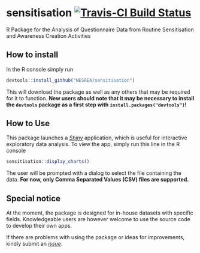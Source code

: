 
<!-- README.md is generated from README.Rmd. Please edit that file -->
sensitisation [![Travis-CI Build Status](https://travis-ci.org/BroVic/sensitisation.svg?branch=master)](https://travis-ci.org/BroVic/sensitisation)
===================================================================================================================================================

R Package for the Analysis of Questionnaire Data from Routine Sensitisation and Awareness Creation Activities

How to install
--------------

In the R console simply run

``` r
devtools::install_github("NESREA/sensitisation")
```

This will download the package as well as any others that may be required for it to function. **New users should note that it may be necessary to install the `devtools` package as a first step with `install.packages("devtools")`!**

How to Use
----------

This package launches a *[Shiny](https://shiny.rstudio.com/)* application, which is useful for interactive exploratory data analysis. To view the app, simply run this line in the R console

``` r
sensitisation::display_charts()
```

The user will be prompted with a dialog to select the file containing the data. **For now, only Comma Separated Values (CSV) files are supported.**

Special notice
--------------

At the moment, the package is designed for in-house datasets with specific fields. Knowledgeable users are however welcome to use the source code to develop their own apps.

If there are problems with using the package or ideas for improvements, kindly submit an *[issue](https://github.com/NESREA/sensitisation/issues/new)*.
